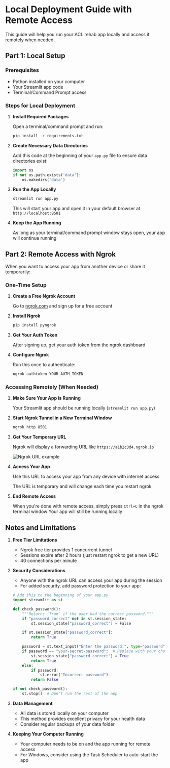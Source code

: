# Local Deployment Guide with Remote Access

This guide will help you run your ACL rehab app locally and access it remotely when needed.

## Part 1: Local Setup

### Prerequisites
- Python installed on your computer
- Your Streamlit app code
- Terminal/Command Prompt access

### Steps for Local Deployment

1. **Install Required Packages**
   
   Open a terminal/command prompt and run:
   ```bash
   pip install -r requirements.txt
   ```

2. **Create Necessary Data Directories**
   
   Add this code at the beginning of your `app.py` file to ensure data directories exist:
   ```python
   import os
   if not os.path.exists('data'):
       os.makedirs('data')
   ```

3. **Run the App Locally**
   
   ```bash
   streamlit run app.py
   ```
   
   This will start your app and open it in your default browser at `http://localhost:8501`

4. **Keep the App Running**
   
   As long as your terminal/command prompt window stays open, your app will continue running

## Part 2: Remote Access with Ngrok

When you want to access your app from another device or share it temporarily:

### One-Time Setup

1. **Create a Free Ngrok Account**
   
   Go to [ngrok.com](https://ngrok.com/) and sign up for a free account

2. **Install Ngrok**
   
   ```bash
   pip install pyngrok
   ```

3. **Get Your Auth Token**
   
   After signing up, get your auth token from the ngrok dashboard

4. **Configure Ngrok**
   
   Run this once to authenticate:
   ```bash
   ngrok authtoken YOUR_AUTH_TOKEN
   ```

### Accessing Remotely (When Needed)

1. **Make Sure Your App is Running**
   
   Your Streamlit app should be running locally (`streamlit run app.py`)

2. **Start Ngrok Tunnel in a New Terminal Window**
   
   ```bash
   ngrok http 8501
   ```

3. **Get Your Temporary URL**
   
   Ngrok will display a forwarding URL like `https://a1b2c3d4.ngrok.io`
   
   ![Ngrok URL example](https://ngrok.com/static/img/docs/ngrok_url_forwarding_to_port.png)

4. **Access Your App**
   
   Use this URL to access your app from any device with internet access
   
   The URL is temporary and will change each time you restart ngrok

5. **End Remote Access**
   
   When you're done with remote access, simply press `Ctrl+C` in the ngrok terminal window
   Your app will still be running locally

## Notes and Limitations

1. **Free Tier Limitations**
   - Ngrok free tier provides 1 concurrent tunnel
   - Sessions expire after 2 hours (just restart ngrok to get a new URL)
   - 40 connections per minute

2. **Security Considerations**
   - Anyone with the ngrok URL can access your app during the session
   - For added security, add password protection to your app:

   ```python
   # Add this to the beginning of your app.py
   import streamlit as st

   def check_password():
       """Returns `True` if the user had the correct password."""
       if "password_correct" not in st.session_state:
           st.session_state["password_correct"] = False

       if st.session_state["password_correct"]:
           return True

       password = st.text_input("Enter the password:", type="password")
       if password == "your-secret-password":  # Replace with your chosen password
           st.session_state["password_correct"] = True
           return True
       else:
           if password:
               st.error("Incorrect password")
           return False

   if not check_password():
       st.stop()  # Don't run the rest of the app
   ```

3. **Data Management**
   - All data is stored locally on your computer
   - This method provides excellent privacy for your health data
   - Consider regular backups of your data folder

4. **Keeping Your Computer Running**
   - Your computer needs to be on and the app running for remote access
   - For Windows, consider using the Task Scheduler to auto-start the app 